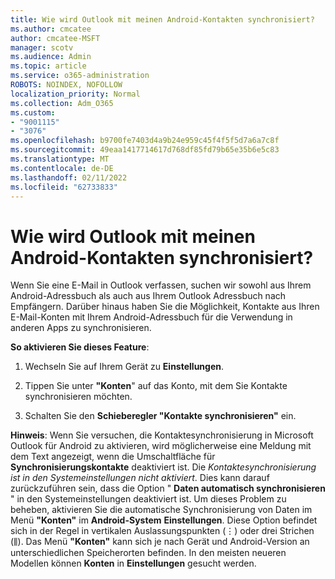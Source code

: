 ```yaml
---
title: Wie wird Outlook mit meinen Android-Kontakten synchronisiert?
ms.author: cmcatee
author: cmcatee-MSFT
manager: scotv
ms.audience: Admin
ms.topic: article
ms.service: o365-administration
ROBOTS: NOINDEX, NOFOLLOW
localization_priority: Normal
ms.collection: Adm_O365
ms.custom:
- "9001115"
- "3076"
ms.openlocfilehash: b9700fe7403d4a9b24e959c45f4f5f5d7a6a7c8f
ms.sourcegitcommit: 49eaa1417714617d768df85fd79b65e35b6e5c83
ms.translationtype: MT
ms.contentlocale: de-DE
ms.lasthandoff: 02/11/2022
ms.locfileid: "62733833"
---
```

# <a name="how-does-outlook-sync-with-my-android-contacts"></a>Wie wird Outlook mit meinen Android-Kontakten synchronisiert?

Wenn Sie eine E-Mail in Outlook verfassen, suchen wir sowohl aus Ihrem Android-Adressbuch als auch aus Ihrem Outlook Adressbuch nach Empfängern. Darüber hinaus haben Sie die Möglichkeit, Kontakte aus Ihren E-Mail-Konten mit Ihrem Android-Adressbuch für die Verwendung in anderen Apps zu synchronisieren. 
 
**So aktivieren Sie dieses Feature**:
 
1. Wechseln Sie auf Ihrem Gerät zu **Einstellungen**.

2. Tippen Sie unter **"Konten**" auf das Konto, mit dem Sie Kontakte synchronisieren möchten.

3. Schalten Sie den **Schieberegler "Kontakte synchronisieren"** ein.
 
**Hinweis**: Wenn Sie versuchen, die Kontaktesynchronisierung in Microsoft Outlook für Android zu aktivieren, wird möglicherweise eine Meldung mit dem Text angezeigt, wenn die Umschaltfläche für **Synchronisierungskontakte** deaktiviert ist. Die *Kontaktesynchronisierung ist in den Systemeinstellungen nicht aktiviert*. Dies kann darauf zurückzuführen sein, dass die Option " **Daten automatisch synchronisieren** " in den Systemeinstellungen deaktiviert ist. Um dieses Problem zu beheben, aktivieren Sie die automatische Synchronisierung von Daten im Menü **"Konten"** im **Android-System** **Einstellungen**. Diese Option befindet sich in der Regel in vertikalen Auslassungspunkten (⋮) oder drei Strichen (⫼). Das Menü  **"Konten"** kann sich je nach Gerät und Android-Version an unterschiedlichen Speicherorten befinden. In den meisten neueren Modellen können **Konten** in **Einstellungen** gesucht werden.